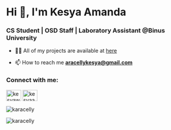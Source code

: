 <h1>Hi 👋, I'm Kesya Amanda</h1>
<h3>CS Student | OSD Staff | Laboratory Assistant @Binus University</h3>

- 👨‍💻 All of my projects are available at <a href="https://kesyawijaya.com/">here</a>

- 📫 How to reach me **aracellykesya@gmail.com**

<h3 align="left">Connect with me:</h3>
<p align="left">
<a href="https://linkedin.com/in/kesyawijaya" target="blank"><img align="center" src="https://raw.githubusercontent.com/rahuldkjain/github-profile-readme-generator/master/src/images/icons/Social/linked-in-alt.svg" alt="kesyawijaya" height="30" width="40" /></a>
<a href="https://instagram.com/kesyaawijaya" target="blank"><img align="center" src="https://raw.githubusercontent.com/rahuldkjain/github-profile-readme-generator/master/src/images/icons/Social/instagram.svg" alt="kesyaawijaya" height="30" width="40" /></a>
</p>

<p>&nbsp;<img align="left" src="https://github-readme-stats.vercel.app/api?username=karacelly&show_icons=true&locale=en" alt="karacelly" /></p>
<p><img align="left" src="https://github-readme-stats.vercel.app/api/top-langs?username=karacelly&show_icons=true&locale=en&layout=compact" alt="karacelly" /></p>

